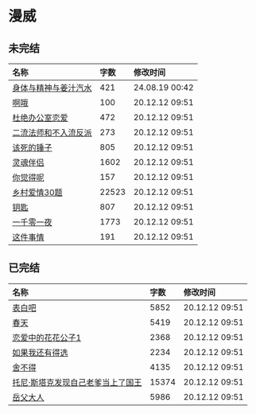 # 漫威

## 未完结

|名称|字数|修改时间|
|:-|:-|:-|
|[身体与精神与姜汁汽水](身体与精神与姜汁汽水.md)|421|24.08.19 00:42|
|[啊哦](啊哦.md)|100|20.12.12 09:51|
|[杜绝办公室恋爱](杜绝办公室恋爱.md)|472|20.12.12 09:51|
|[二流法师和不入流反派](二流法师和不入流反派.md)|273|20.12.12 09:51|
|[该死的锤子](该死的锤子.md)|805|20.12.12 09:51|
|[灵魂伴侣](灵魂伴侣.md)|1602|20.12.12 09:51|
|[你觉得呢](你觉得呢.md)|157|20.12.12 09:51|
|[乡村爱情30题](乡村爱情30题.md)|22523|20.12.12 09:51|
|[钥匙](钥匙.md)|807|20.12.12 09:51|
|[一千零一夜](一千零一夜.md)|1773|20.12.12 09:51|
|[这件事情](这件事情.md)|191|20.12.12 09:51|

## 已完结

|名称|字数|修改时间|
|:-|:-|:-|
|[表白吧](表白吧.md)|5852|20.12.12 09:51|
|[春天](春天.md)|5419|20.12.12 09:51|
|[恋爱中的花花公子1](恋爱中的花花公子1.md)|2368|20.12.12 09:51|
|[如果我还有得选](如果我还有得选.md)|2234|20.12.12 09:51|
|[舍不得](舍不得.md)|4135|20.12.12 09:51|
|[托尼·斯塔克发现自己老爹当上了国王](托尼·斯塔克发现自己老爹当上了国王.md)|15374|20.12.12 09:51|
|[岳父大人](岳父大人.md)|5986|20.12.12 09:51|
